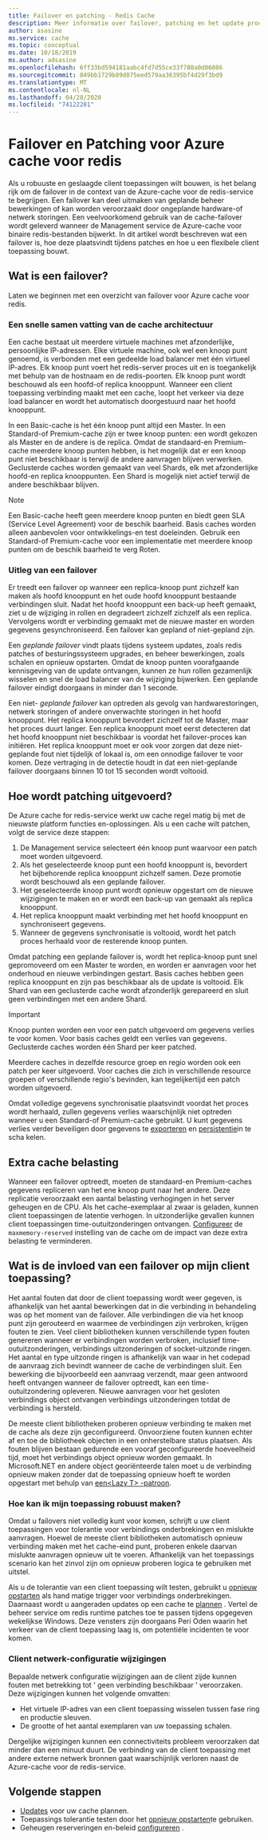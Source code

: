 ```yaml
---
title: Failover en patching - Redis Cache
description: Meer informatie over failover, patching en het update proces voor Azure cache voor redis.
author: asasine
ms.service: cache
ms.topic: conceptual
ms.date: 10/18/2019
ms.author: adsasine
ms.openlocfilehash: 6ff33bd594181aabc4fd7d55ce33f780a0d06086
ms.sourcegitcommit: 849bb1729b89d075eed579aa36395bf4d29f3bd9
ms.translationtype: MT
ms.contentlocale: nl-NL
ms.lasthandoff: 04/28/2020
ms.locfileid: "74122201"
---
```

# <a name="failover-and-patching-for-azure-cache-for-redis"></a>Failover en Patching voor Azure cache voor redis

Als u robuuste en geslaagde client toepassingen wilt bouwen, is het belang rijk om de failover in de context van de Azure-cache voor de redis-service te begrijpen. Een failover kan deel uitmaken van geplande beheer bewerkingen of kan worden veroorzaakt door ongeplande hardware-of netwerk storingen. Een veelvoorkomend gebruik van de cache-failover wordt geleverd wanneer de Management service de Azure-cache voor binaire redis-bestanden bijwerkt. In dit artikel wordt beschreven wat een failover is, hoe deze plaatsvindt tijdens patches en hoe u een flexibele client toepassing bouwt.

## <a name="what-is-a-failover"></a>Wat is een failover?

Laten we beginnen met een overzicht van failover voor Azure cache voor redis.

### <a name="a-quick-summary-of-cache-architecture"></a>Een snelle samen vatting van de cache architectuur

Een cache bestaat uit meerdere virtuele machines met afzonderlijke, persoonlijke IP-adressen. Elke virtuele machine, ook wel een knoop punt genoemd, is verbonden met een gedeelde load balancer met één virtueel IP-adres. Elk knoop punt voert het redis-server proces uit en is toegankelijk met behulp van de hostnaam en de redis-poorten. Elk knoop punt wordt beschouwd als een hoofd-of replica knooppunt. Wanneer een client toepassing verbinding maakt met een cache, loopt het verkeer via deze load balancer en wordt het automatisch doorgestuurd naar het hoofd knooppunt.

In een Basic-cache is het één knoop punt altijd een Master. In een Standard-of Premium-cache zijn er twee knoop punten: een wordt gekozen als Master en de andere is de replica. Omdat de standaard-en Premium-cache meerdere knoop punten hebben, is het mogelijk dat er een knoop punt niet beschikbaar is terwijl de andere aanvragen blijven verwerken. Geclusterde caches worden gemaakt van veel Shards, elk met afzonderlijke hoofd-en replica knooppunten. Een Shard is mogelijk niet actief terwijl de andere beschikbaar blijven.

> [!NOTE]
> Een Basic-cache heeft geen meerdere knoop punten en biedt geen SLA (Service Level Agreement) voor de beschik baarheid. Basis caches worden alleen aanbevolen voor ontwikkelings-en test doeleinden. Gebruik een Standard-of Premium-cache voor een implementatie met meerdere knoop punten om de beschik baarheid te verg Roten.

### <a name="explanation-of-a-failover"></a>Uitleg van een failover

Er treedt een failover op wanneer een replica-knoop punt zichzelf kan maken als hoofd knooppunt en het oude hoofd knooppunt bestaande verbindingen sluit. Nadat het hoofd knooppunt een back-up heeft gemaakt, ziet u de wijziging in rollen en degradeert zichzelf zichzelf als een replica. Vervolgens wordt er verbinding gemaakt met de nieuwe master en worden gegevens gesynchroniseerd. Een failover kan gepland of niet-gepland zijn.

Een *geplande failover* vindt plaats tijdens systeem updates, zoals redis patches of besturingssysteem upgrades, en beheer bewerkingen, zoals schalen en opnieuw opstarten. Omdat de knoop punten voorafgaande kennisgeving van de update ontvangen, kunnen ze hun rollen gezamenlijk wisselen en snel de load balancer van de wijziging bijwerken. Een geplande failover eindigt doorgaans in minder dan 1 seconde.

Een niet- *geplande failover* kan optreden als gevolg van hardwarestoringen, netwerk storingen of andere onverwachte storingen in het hoofd knooppunt. Het replica knooppunt bevordert zichzelf tot de Master, maar het proces duurt langer. Een replica knooppunt moet eerst detecteren dat het hoofd knooppunt niet beschikbaar is voordat het failover-proces kan initiëren. Het replica knooppunt moet er ook voor zorgen dat deze niet-geplande fout niet tijdelijk of lokaal is, om een onnodige failover te voor komen. Deze vertraging in de detectie houdt in dat een niet-geplande failover doorgaans binnen 10 tot 15 seconden wordt voltooid.

## <a name="how-does-patching-occur"></a>Hoe wordt patching uitgevoerd?

De Azure cache for redis-service werkt uw cache regel matig bij met de nieuwste platform functies en-oplossingen. Als u een cache wilt patchen, volgt de service deze stappen:

1. De Management service selecteert één knoop punt waarvoor een patch moet worden uitgevoerd.
1. Als het geselecteerde knoop punt een hoofd knooppunt is, bevordert het bijbehorende replica knooppunt zichzelf samen. Deze promotie wordt beschouwd als een geplande failover.
1. Het geselecteerde knoop punt wordt opnieuw opgestart om de nieuwe wijzigingen te maken en er wordt een back-up van gemaakt als replica knooppunt.
1. Het replica knooppunt maakt verbinding met het hoofd knooppunt en synchroniseert gegevens.
1. Wanneer de gegevens synchronisatie is voltooid, wordt het patch proces herhaald voor de resterende knoop punten.

Omdat patching een geplande failover is, wordt het replica-knoop punt snel gepromoveerd om een Master te worden, en worden er aanvragen voor het onderhoud en nieuwe verbindingen gestart. Basis caches hebben geen replica knooppunt en zijn pas beschikbaar als de update is voltooid. Elk Shard van een geclusterde cache wordt afzonderlijk gerepareerd en sluit geen verbindingen met een andere Shard.

> [!IMPORTANT]
> Knoop punten worden een voor een patch uitgevoerd om gegevens verlies te voor komen. Voor basis caches geldt een verlies van gegevens. Geclusterde caches worden één Shard per keer patched.

Meerdere caches in dezelfde resource groep en regio worden ook een patch per keer uitgevoerd.  Voor caches die zich in verschillende resource groepen of verschillende regio's bevinden, kan tegelijkertijd een patch worden uitgevoerd.

Omdat volledige gegevens synchronisatie plaatsvindt voordat het proces wordt herhaald, zullen gegevens verlies waarschijnlijk niet optreden wanneer u een Standard-of Premium-cache gebruikt. U kunt gegevens verlies verder beveiligen door gegevens te [exporteren](cache-how-to-import-export-data.md#export) en [persistentie](cache-how-to-premium-persistence.md)in te scha kelen.

## <a name="additional-cache-load"></a>Extra cache belasting

Wanneer een failover optreedt, moeten de standaard-en Premium-caches gegevens repliceren van het ene knoop punt naar het andere. Deze replicatie veroorzaakt een aantal belasting verhogingen in het server geheugen en de CPU. Als het cache-exemplaar al zwaar is geladen, kunnen client toepassingen de latentie verhogen. In uitzonderlijke gevallen kunnen client toepassingen time-outuitzonderingen ontvangen. [Configureer](cache-configure.md#memory-policies) de `maxmemory-reserved` instelling van de cache om de impact van deze extra belasting te verminderen.

## <a name="how-does-a-failover-affect-my-client-application"></a>Wat is de invloed van een failover op mijn client toepassing?

Het aantal fouten dat door de client toepassing wordt weer gegeven, is afhankelijk van het aantal bewerkingen dat in die verbinding in behandeling was op het moment van de failover. Alle verbindingen die via het knoop punt zijn gerouteerd en waarmee de verbindingen zijn verbroken, krijgen fouten te zien. Veel client bibliotheken kunnen verschillende typen fouten genereren wanneer er verbindingen worden verbroken, inclusief time-outuitzonderingen, verbindings uitzonderingen of socket-uitzonde ringen. Het aantal en type uitzonde ringen is afhankelijk van waar in het codepad de aanvraag zich bevindt wanneer de cache de verbindingen sluit. Een bewerking die bijvoorbeeld een aanvraag verzendt, maar geen antwoord heeft ontvangen wanneer de failover optreedt, kan een time-outuitzondering opleveren. Nieuwe aanvragen voor het gesloten verbindings object ontvangen verbindings uitzonderingen totdat de verbinding is hersteld.

De meeste client bibliotheken proberen opnieuw verbinding te maken met de cache als deze zijn geconfigureerd. Onvoorziene fouten kunnen echter af en toe de bibliotheek objecten in een onherstelbare status plaatsen. Als fouten blijven bestaan gedurende een vooraf geconfigureerde hoeveelheid tijd, moet het verbindings object opnieuw worden gemaakt. In Microsoft.NET en andere object georiënteerde talen moet u de verbinding opnieuw maken zonder dat de toepassing opnieuw hoeft te worden opgestart met behulp van [een\<Lazy T\> -patroon](https://gist.github.com/JonCole/925630df72be1351b21440625ff2671f#reconnecting-with-lazyt-pattern).

### <a name="how-do-i-make-my-application-resilient"></a>Hoe kan ik mijn toepassing robuust maken?

Omdat u failovers niet volledig kunt voor komen, schrijft u uw client toepassingen voor tolerantie voor verbindings onderbrekingen en mislukte aanvragen. Hoewel de meeste client bibliotheken automatisch opnieuw verbinding maken met het cache-eind punt, proberen enkele daarvan mislukte aanvragen opnieuw uit te voeren. Afhankelijk van het toepassings scenario kan het zinvol zijn om opnieuw proberen logica te gebruiken met uitstel.

Als u de tolerantie van een client toepassing wilt testen, gebruikt u [opnieuw opstarten](cache-administration.md#reboot) als hand matige trigger voor verbindings onderbrekingen. Daarnaast wordt u aangeraden updates op een cache te [plannen](cache-administration.md#schedule-updates) . Vertel de beheer service om redis runtime patches toe te passen tijdens opgegeven wekelijkse Windows. Deze vensters zijn doorgaans Peri Oden waarin het verkeer van de client toepassing laag is, om potentiële incidenten te voor komen.

### <a name="client-network-configuration-changes"></a>Client netwerk-configuratie wijzigingen

Bepaalde netwerk configuratie wijzigingen aan de client zijde kunnen fouten met betrekking tot ' geen verbinding beschikbaar ' veroorzaken. Deze wijzigingen kunnen het volgende omvatten:

- Het virtuele IP-adres van een client toepassing wisselen tussen fase ring en productie sleuven.
- De grootte of het aantal exemplaren van uw toepassing schalen.

Dergelijke wijzigingen kunnen een connectiviteits probleem veroorzaken dat minder dan een minuut duurt. De verbinding van de client toepassing met andere externe netwerk bronnen gaat waarschijnlijk verloren naast de Azure-cache voor de redis-service.

## <a name="next-steps"></a>Volgende stappen

- [Updates](cache-administration.md#schedule-updates) voor uw cache plannen.
- Toepassings tolerantie testen door het [opnieuw opstarten](cache-administration.md#reboot)te gebruiken.
- Geheugen reserveringen en-beleid [configureren](cache-configure.md#memory-policies) .
